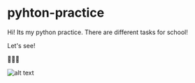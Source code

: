 # pyhton-practice
 
Hi!
Its my python practice.
There are different tasks for school!



Let's see!


🐍🐍🐍


![alt text](https://shwanoff.ru/wp-content/uploads/2019/02/Python-programming.jpg)


